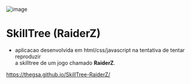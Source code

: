 ![image](https://user-images.githubusercontent.com/40173977/162537343-138835ce-692c-469b-9677-6b684985e0e8.png)

# SkillTree (RaiderZ)

- aplicacao desenvolvida em html/css/javascript na tentativa de tentar reproduzir<br/>a skilltree de um jogo chamado <b>RaiderZ</b>.

https://thegsa.github.io/SkillTree-RaiderZ/
